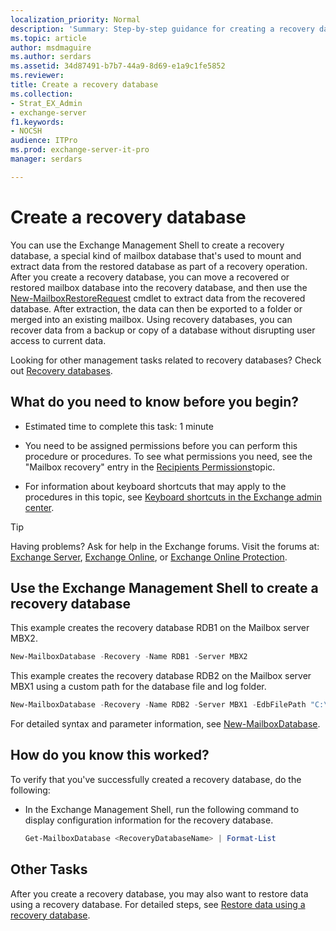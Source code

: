 ```yaml
---
localization_priority: Normal
description: 'Summary: Step-by-step guidance for creating a recovery database in Exchange Server 2016 and Exchange Server 2019.'
ms.topic: article
author: msdmaguire
ms.author: serdars
ms.assetid: 34d87491-b7b7-44a9-8d69-e1a9c1fe5852
ms.reviewer:
title: Create a recovery database
ms.collection:
- Strat_EX_Admin
- exchange-server
f1.keywords:
- NOCSH
audience: ITPro
ms.prod: exchange-server-it-pro
manager: serdars

---
```


# Create a recovery database

You can use the Exchange Management Shell to create a recovery database, a special kind of mailbox database that's used to mount and extract data from the restored database as part of a recovery operation. After you create a recovery database, you can move a recovered or restored mailbox database into the recovery database, and then use the [New-MailboxRestoreRequest](/powershell/module/exchange/new-mailboxrestorerequest) cmdlet to extract data from the recovered database. After extraction, the data can then be exported to a folder or merged into an existing mailbox. Using recovery databases, you can recover data from a backup or copy of a database without disrupting user access to current data.

Looking for other management tasks related to recovery databases? Check out [Recovery databases](recovery-databases.md).

## What do you need to know before you begin?

- Estimated time to complete this task: 1 minute

- You need to be assigned permissions before you can perform this procedure or procedures. To see what permissions you need, see the "Mailbox recovery" entry in the [Recipients Permissions](../../permissions/feature-permissions/recipient-permissions.md)topic.

- For information about keyboard shortcuts that may apply to the procedures in this topic, see [Keyboard shortcuts in the Exchange admin center](../../about-documentation/exchange-admin-center-keyboard-shortcuts.md).

> [!TIP]
> Having problems? Ask for help in the Exchange forums. Visit the forums at: [Exchange Server](https://social.technet.microsoft.com/forums/office/home?category=exchangeserver), [Exchange Online](https://social.technet.microsoft.com/forums/msonline/home?forum=onlineservicesexchange), or [Exchange Online Protection](https://social.technet.microsoft.com/forums/forefront/home?forum=FOPE).

## Use the Exchange Management Shell to create a recovery database

This example creates the recovery database RDB1 on the Mailbox server MBX2.

```powershell
New-MailboxDatabase -Recovery -Name RDB1 -Server MBX2
```

This example creates the recovery database RDB2 on the Mailbox server MBX1 using a custom path for the database file and log folder.

```powershell
New-MailboxDatabase -Recovery -Name RDB2 -Server MBX1 -EdbFilePath "C:\Recovery\RDB2\RDB2.EDB" -LogFolderPath "C:\Recovery\RDB2"
```

For detailed syntax and parameter information, see [New-MailboxDatabase](/powershell/module/exchange/new-mailboxdatabase).

## How do you know this worked?

To verify that you've successfully created a recovery database, do the following:

- In the Exchange Management Shell, run the following command to display configuration information for the recovery database.

  ```powershell
  Get-MailboxDatabase <RecoveryDatabaseName> | Format-List
  ```

## Other Tasks

After you create a recovery database, you may also want to restore data using a recovery database. For detailed steps, see [Restore data using a recovery database](restore-data-using-recovery-dbs.md).